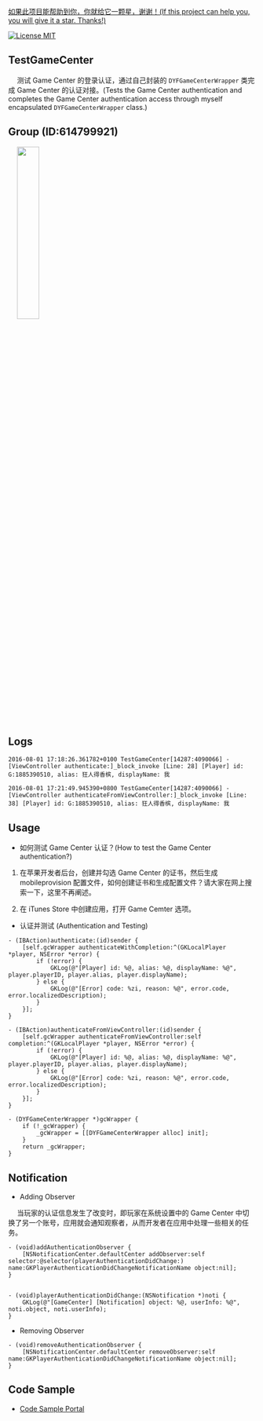 [如果此项目能帮助到你，你就给它一颗星，谢谢！(If this project can help you, you will give it a star. Thanks!)](https://github.com/dgynfi/TestGameCenter)

[![License MIT](https://img.shields.io/badge/license-MIT-green.svg?style=flat)](LICENSE)&nbsp;

## TestGameCenter

&emsp; 测试 Game Center 的登录认证，通过自己封装的 `DYFGameCenterWrapper` 类完成 Game Center 的认证对接。(Tests the Game Center authentication and completes the Game Center authentication access through myself encapsulated  `DYFGameCenterWrapper`  class.)

## Group (ID:614799921)

<div align=left>
&emsp; <img src="https://github.com/dgynfi/TestGameCenter/raw/master/images/g614799921.jpg" width="30%" /> 
</div>

## Logs

```
2016-08-01 17:18:26.361782+0100 TestGameCenter[14287:4090066] -[ViewController authenticate:]_block_invoke [Line: 28] [Player] id: G:1885390510, alias: 狂人得香槟, displayName: 我

2016-08-01 17:21:49.945390+0800 TestGameCenter[14287:4090066] -[ViewController authenticateFromViewController:]_block_invoke [Line: 38] [Player] id: G:1885390510, alias: 狂人得香槟, displayName: 我
```

## Usage

- 如何测试 Game Center 认证？(How to test the Game Center authentication?)

1. 在苹果开发者后台，创建并勾选 Game Center 的证书，然后生成 mobileprovision 配置文件，如何创建证书和生成配置文件？请大家在网上搜索一下，这里不再阐述。

2. 在 iTunes Store 中创建应用，打开 Game Cemter 选项。

- 认证并测试 (Authentication and Testing)

```ObjC
- (IBAction)authenticate:(id)sender {
    [self.gcWrapper authenticateWithCompletion:^(GKLocalPlayer *player, NSError *error) {
        if (!error) {
            GKLog(@"[Player] id: %@, alias: %@, displayName: %@", player.playerID, player.alias, player.displayName);
        } else {
            GKLog(@"[Error] code: %zi, reason: %@", error.code, error.localizedDescription);
        }
    }];
}

- (IBAction)authenticateFromViewController:(id)sender {
    [self.gcWrapper authenticateFromViewController:self completion:^(GKLocalPlayer *player, NSError *error) {
        if (!error) {
            GKLog(@"[Player] id: %@, alias: %@, displayName: %@", player.playerID, player.alias, player.displayName);
        } else {
            GKLog(@"[Error] code: %zi, reason: %@", error.code, error.localizedDescription);
        }
    }];
}

- (DYFGameCenterWrapper *)gcWrapper {
    if (!_gcWrapper) {
        _gcWrapper = [[DYFGameCenterWrapper alloc] init];
    }
    return _gcWrapper;
}
```

## Notification

- Adding Observer

&emsp; 当玩家的认证信息发生了改变时，即玩家在系统设置中的 Game Center 中切换了另一个账号，应用就会通知观察者，从而开发者在应用中处理一些相关的任务。

```ObjC
- (void)addAuthenticationObserver {
    [NSNotificationCenter.defaultCenter addObserver:self selector:@selector(playerAuthenticationDidChange:) name:GKPlayerAuthenticationDidChangeNotificationName object:nil];
}


- (void)playerAuthenticationDidChange:(NSNotification *)noti {
    GKLog(@"[GameCenter] [Notification] object: %@, userInfo: %@", noti.object, noti.userInfo);
}
```

- Removing Observer

```ObjC
- (void)removeAuthenticationObserver {
    [NSNotificationCenter.defaultCenter removeObserver:self name:GKPlayerAuthenticationDidChangeNotificationName object:nil];
}
```

##  Code Sample

- [Code Sample Portal](https://github.com/dgynfi/TestGameCenter/blob/master/TestGameCenter/ViewController.m)
